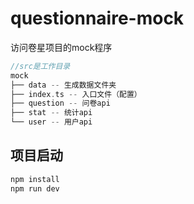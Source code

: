 # questionnaire-mock
访问卷星项目的mock程序
```c
//src是工作目录
mock
├── data -- 生成数据文件夹
├── index.ts -- 入口文件（配置）
├── question -- 问卷api
├── stat -- 统计api
└── user -- 用户api
```

## 项目启动
```bash
npm install
npm run dev
```
